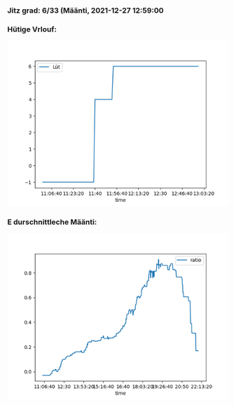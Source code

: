 ### Jitz grad: 6/33 (Määnti, 2021-12-27 12:59:00

### Hütige Vrlouf:
![Graph](Today.png)

### E durschnittleche Määnti:
![Graph](Määnti.png)